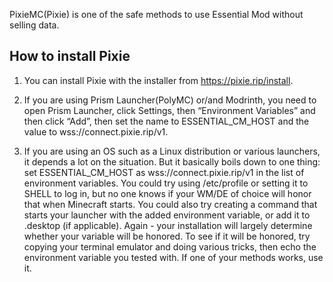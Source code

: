 PixieMC(Pixie) is one of the safe methods to use Essential Mod without selling data.

## How to install Pixie
1) You can install Pixie with the installer from https://pixie.rip/install.

2) If you are using Prism Launcher(PolyMC) or/and Modrinth, you need to open Prism Launcher, click Settings, then “Environment Variables” and then click “Add”, then set the name to ESSENTIAL_CM_HOST and the value to wss://connect.pixie.rip/v1.

3) If you are using an OS such as a Linux distribution or various launchers, it depends a lot on the situation. But it basically boils down to one thing: set ESSENTIAL_CM_HOST as wss://connect.pixie.rip/v1 in the list of environment variables. You could try using /etc/profile or setting it to SHELL to log in, but no one knows if your WM/DE of choice will honor that when Minecraft starts. You could also try creating a command that starts your launcher with the added environment variable, or add it to .desktop (if applicable). Again - your installation will largely determine whether your variable will be honored. To see if it will be honored, try copying your terminal emulator and doing various tricks, then echo the environment variable you tested with. If one of your methods works, use it.
